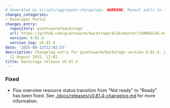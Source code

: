 ```yaml
---
# Generated by scripts/aggregate-changelogs. WARNING: Manual edits to this files will be overwritten.
changes_categories:
- Developer Portal
changes_entry:
  repository: giantswarm/backstage
  url: https://github.com/giantswarm/backstage/blob/master/CHANGELOG.md#0814---2025-08-12
  version: 0.81.4
  version_tag: v0.81.4
date: '2025-08-12T12:02:53'
description: Changelog entry for giantswarm/backstage version 0.81.4, published on
  12 August 2025, 12:02.
title: backstage release v0.81.4
---
```


### Fixed
- Flux overview resource status transition from "Not ready" to "Ready" has been fixed.
See [./docs/releases/v0.81.4-changelog.md](./docs/releases/v0.81.4-changelog.md) for more information.

